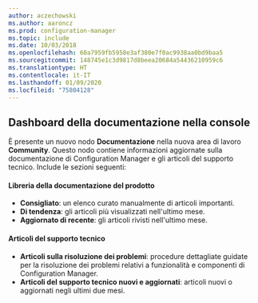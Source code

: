 ```yaml
---
author: aczechowski
ms.author: aaroncz
ms.prod: configuration-manager
ms.topic: include
ms.date: 10/03/2018
ms.openlocfilehash: 60a7959fb5958e3af380e7f0ac9938aa0bd9baa5
ms.sourcegitcommit: 148745e1c3d9817d8beea20684a54436210959c6
ms.translationtype: HT
ms.contentlocale: it-IT
ms.lasthandoff: 01/09/2020
ms.locfileid: "75804128"
---
```

## <a name="bkmk_doc-dashboard"></a> Dashboard della documentazione nella console
<!--1357546-->

È presente un nuovo nodo **Documentazione** nella nuova area di lavoro **Community**. Questo nodo contiene informazioni aggiornate sulla documentazione di Configuration Manager e gli articoli del supporto tecnico. Include le sezioni seguenti:  

#### <a name="product-documentation-library"></a>Libreria della documentazione del prodotto
- **Consigliato**: un elenco curato manualmente di articoli importanti.
- **Di tendenza**: gli articoli più visualizzati nell'ultimo mese.
- **Aggiornato di recente**: gli articoli rivisti nell'ultimo mese.

#### <a name="support-articles"></a>Articoli del supporto tecnico
- **Articoli sulla risoluzione dei problemi**: procedure dettagliate guidate per la risoluzione dei problemi relativi a funzionalità e componenti di Configuration Manager.
- **Articoli del supporto tecnico nuovi e aggiornati**: articoli nuovi o aggiornati negli ultimi due mesi.


